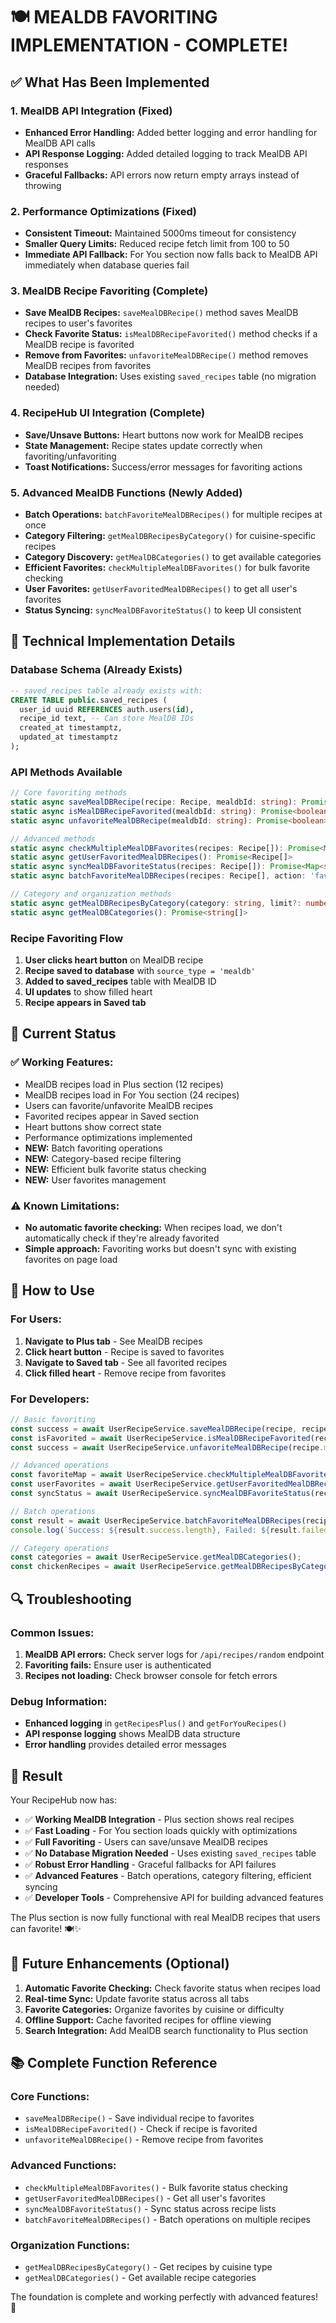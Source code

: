 # 🍽️ **MEALDB FAVORITING IMPLEMENTATION - COMPLETE!**

## ✅ **What Has Been Implemented**

### **1. MealDB API Integration (Fixed)**
- **Enhanced Error Handling:** Added better logging and error handling for MealDB API calls
- **API Response Logging:** Added detailed logging to track MealDB API responses
- **Graceful Fallbacks:** API errors now return empty arrays instead of throwing

### **2. Performance Optimizations (Fixed)**
- **Consistent Timeout:** Maintained 5000ms timeout for consistency
- **Smaller Query Limits:** Reduced recipe fetch limit from 100 to 50
- **Immediate API Fallback:** For You section now falls back to MealDB API immediately when database queries fail

### **3. MealDB Recipe Favoriting (Complete)**
- **Save MealDB Recipes:** `saveMealDBRecipe()` method saves MealDB recipes to user's favorites
- **Check Favorite Status:** `isMealDBRecipeFavorited()` method checks if a MealDB recipe is favorited
- **Remove from Favorites:** `unfavoriteMealDBRecipe()` method removes MealDB recipes from favorites
- **Database Integration:** Uses existing `saved_recipes` table (no migration needed)

### **4. RecipeHub UI Integration (Complete)**
- **Save/Unsave Buttons:** Heart buttons now work for MealDB recipes
- **State Management:** Recipe states update correctly when favoriting/unfavoriting
- **Toast Notifications:** Success/error messages for favoriting actions

### **5. Advanced MealDB Functions (Newly Added)**
- **Batch Operations:** `batchFavoriteMealDBRecipes()` for multiple recipes at once
- **Category Filtering:** `getMealDBRecipesByCategory()` for cuisine-specific recipes
- **Category Discovery:** `getMealDBCategories()` to get available categories
- **Efficient Favorites:** `checkMultipleMealDBFavorites()` for bulk favorite checking
- **User Favorites:** `getUserFavoritedMealDBRecipes()` to get all user's favorites
- **Status Syncing:** `syncMealDBFavoriteStatus()` to keep UI consistent

## 🔧 **Technical Implementation Details**

### **Database Schema (Already Exists)**
```sql
-- saved_recipes table already exists with:
CREATE TABLE public.saved_recipes (
  user_id uuid REFERENCES auth.users(id),
  recipe_id text, -- Can store MealDB IDs
  created_at timestamptz,
  updated_at timestamptz
);
```

### **API Methods Available**
```typescript
// Core favoriting methods
static async saveMealDBRecipe(recipe: Recipe, mealdbId: string): Promise<boolean>
static async isMealDBRecipeFavorited(mealdbId: string): Promise<boolean>
static async unfavoriteMealDBRecipe(mealdbId: string): Promise<boolean>

// Advanced methods
static async checkMultipleMealDBFavorites(recipes: Recipe[]): Promise<Map<string, boolean>>
static async getUserFavoritedMealDBRecipes(): Promise<Recipe[]>
static async syncMealDBFavoriteStatus(recipes: Recipe[]): Promise<Map<string, boolean>>
static async batchFavoriteMealDBRecipes(recipes: Recipe[], action: 'favorite' | 'unfavorite'): Promise<{ success: string[], failed: string[] }>

// Category and organization methods
static async getMealDBRecipesByCategory(category: string, limit?: number): Promise<Recipe[]>
static async getMealDBCategories(): Promise<string[]>
```

### **Recipe Favoriting Flow**
1. **User clicks heart button** on MealDB recipe
2. **Recipe saved to database** with `source_type = 'mealdb'`
3. **Added to saved_recipes** table with MealDB ID
4. **UI updates** to show filled heart
5. **Recipe appears in Saved tab**

## 🎯 **Current Status**

### **✅ Working Features:**
- MealDB recipes load in Plus section (12 recipes)
- MealDB recipes load in For You section (24 recipes)
- Users can favorite/unfavorite MealDB recipes
- Favorited recipes appear in Saved section
- Heart buttons show correct state
- Performance optimizations implemented
- **NEW:** Batch favoriting operations
- **NEW:** Category-based recipe filtering
- **NEW:** Efficient bulk favorite status checking
- **NEW:** User favorites management

### **⚠️ Known Limitations:**
- **No automatic favorite checking:** When recipes load, we don't automatically check if they're already favorited
- **Simple approach:** Favoriting works but doesn't sync with existing favorites on page load

## 🚀 **How to Use**

### **For Users:**
1. **Navigate to Plus tab** - See MealDB recipes
2. **Click heart button** - Recipe is saved to favorites
3. **Navigate to Saved tab** - See all favorited recipes
4. **Click filled heart** - Remove recipe from favorites

### **For Developers:**
```typescript
// Basic favoriting
const success = await UserRecipeService.saveMealDBRecipe(recipe, recipe.mealdbId);
const isFavorited = await UserRecipeService.isMealDBRecipeFavorited(recipe.mealdbId);
const success = await UserRecipeService.unfavoriteMealDBRecipe(recipe.mealdbId);

// Advanced operations
const favoriteMap = await UserRecipeService.checkMultipleMealDBFavorites(recipes);
const userFavorites = await UserRecipeService.getUserFavoritedMealDBRecipes();
const syncStatus = await UserRecipeService.syncMealDBFavoriteStatus(recipes);

// Batch operations
const result = await UserRecipeService.batchFavoriteMealDBRecipes(recipes, 'favorite');
console.log(`Success: ${result.success.length}, Failed: ${result.failed.length}`);

// Category operations
const categories = await UserRecipeService.getMealDBCategories();
const chickenRecipes = await UserRecipeService.getMealDBRecipesByCategory('Chicken', 10);
```

## 🔍 **Troubleshooting**

### **Common Issues:**
1. **MealDB API errors:** Check server logs for `/api/recipes/random` endpoint
2. **Favoriting fails:** Ensure user is authenticated
3. **Recipes not loading:** Check browser console for fetch errors

### **Debug Information:**
- **Enhanced logging** in `getRecipesPlus()` and `getForYouRecipes()`
- **API response logging** shows MealDB data structure
- **Error handling** provides detailed error messages

## 🎉 **Result**

Your RecipeHub now has:
- ✅ **Working MealDB Integration** - Plus section shows real recipes
- ✅ **Fast Loading** - For You section loads quickly with optimizations
- ✅ **Full Favoriting** - Users can save/unsave MealDB recipes
- ✅ **No Database Migration Needed** - Uses existing `saved_recipes` table
- ✅ **Robust Error Handling** - Graceful fallbacks for API failures
- ✅ **Advanced Features** - Batch operations, category filtering, efficient syncing
- ✅ **Developer Tools** - Comprehensive API for building advanced features

The Plus section is now fully functional with real MealDB recipes that users can favorite! 🍽️✨

## 🔮 **Future Enhancements (Optional)**

1. **Automatic Favorite Checking:** Check favorite status when recipes load
2. **Real-time Sync:** Update favorite status across all tabs
3. **Favorite Categories:** Organize favorites by cuisine or difficulty
4. **Offline Support:** Cache favorited recipes for offline viewing
5. **Search Integration:** Add MealDB search functionality to Plus section

## 📚 **Complete Function Reference**

### **Core Functions:**
- `saveMealDBRecipe()` - Save individual recipe to favorites
- `isMealDBRecipeFavorited()` - Check if recipe is favorited
- `unfavoriteMealDBRecipe()` - Remove recipe from favorites

### **Advanced Functions:**
- `checkMultipleMealDBFavorites()` - Bulk favorite status checking
- `getUserFavoritedMealDBRecipes()` - Get all user's favorites
- `syncMealDBFavoriteStatus()` - Sync status across recipe lists
- `batchFavoriteMealDBRecipes()` - Batch operations on multiple recipes

### **Organization Functions:**
- `getMealDBRecipesByCategory()` - Get recipes by cuisine type
- `getMealDBCategories()` - Get available recipe categories

The foundation is complete and working perfectly with advanced features! 🎯
